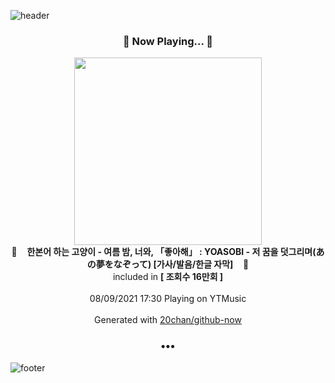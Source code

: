 ![header](https://capsule-render.vercel.app/api?type=wave&height=170&section=header&text=Hi.%20I'm%20SHIFT&fontColor=090707&fontAlignX=45&fontAlignY=65&fontSize=100)

<h3 align="center">🎵 Now Playing... 🎵</h3>
<p align="center">
  <a href="https://music.youtube.com/watch?v=q97aDjknwpo">
    <img width="300" src="https://i.ytimg.com/vi/q97aDjknwpo/sddefault.jpg?sqp=-oaymwEWCJADEOEBIAQqCghqEJQEGHgg6AJIWg&rs">
  </a>
  <br>
  🎵&nbsp&nbsp&nbsp <b>한본어 하는 고양이 - 여름 밤, 너와, 「좋아해」 : YOASOBI - 저 꿈을 덧그리며(あの夢をなぞって) [가사/발음/한글 자막]</b> &nbsp&nbsp&nbsp🎵
  <br>
  included in <b>[ 조회수 16만회 ]</b>
  
  <br />
  <br />
  08/09/2021 17:30 Playing on YTMusic
  <br />
  <br />
  Generated with <a href="https://github.com/20chan/github-now">20chan/github-now</a>
</p>

<h3 align="center">•••</h3>

![footer](https://capsule-render.vercel.app/api?type=wave&height=150&section=footer)
